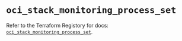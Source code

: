 # `oci_stack_monitoring_process_set`

Refer to the Terraform Registory for docs: [`oci_stack_monitoring_process_set`](https://registry.terraform.io/providers/oracle/oci/6.18.0/docs/resources/stack_monitoring_process_set).

